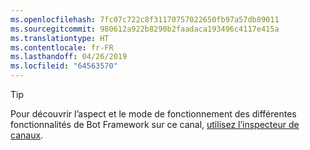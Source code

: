 ```yaml
---
ms.openlocfilehash: 7fc07c722c8f31170757022650fb97a57db89011
ms.sourcegitcommit: 980612a922b8290b2faadaca193496c4117e415a
ms.translationtype: HT
ms.contentlocale: fr-FR
ms.lasthandoff: 04/26/2019
ms.locfileid: "64563570"
---
```

> [!TIP]
> Pour découvrir l’aspect et le mode de fonctionnement des différentes fonctionnalités de Bot Framework sur ce canal, [utilisez l’inspecteur de canaux](~/bot-service-channel-inspector.md).